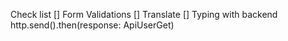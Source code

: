 Check list
[] Form Validations
[] Translate
[] Typing with backend http.send().then(response: ApiUserGet)